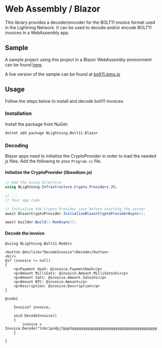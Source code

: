 # Web Assembly / Blazor

This library provides a decoder/encoder for the BOLT11 invoice format used in the Lightning Network.
It can be used to decode and/or encode BOLT11 invoices in a WebAssembly app.

## Sample

A sample project using this project in a Blazor WebAssembly environment can be found [here](https://github.com/ipms-io/NLightning-Samples/tree/main/Bolt11.Decoder.Blazor).

A live version of the sample can be found at [bolt11.ipms.io](https://bolt11.ipms.io)

## Usage

Follow the steps below to install and decode bolt11 invoices.

### Installation

Install the package from NuGet:

```bash
dotnet add package NLightning.Bolt11.Blazor
```

### Decoding

Blazor apps need to initialize the CryptoProvider in order to load the needed js files. Add the following to your
`Program.cs` file.

#### Initialize the CryptoProvider (libsodium.js)

```csharp
// Add the using directive
using NLightning.Infrastructure.Crypto.Providers.JS;

// ...
// Your app code

// Initialize the Crypto Provider just before starting the server.
await BlazorCryptoProvider.InitializeBlazorCryptoProviderAsync();

await builder.Build().RunAsync();
```

#### Decode the invoice

```blazor
@using NLightning.Bolt11.Models

<button @onclick="DecodeInvoice">Decode</button>
<br/>
@if (invoice != null)
{
    <p>Payment Hash: @invoice.PaymentHash</p>
    <p>Amount MilliSats: @invoice.Amount.MilliSatoshi</p>
    <p>Amount Sats: @invoice.Amount.Satoshi</p>
    <p>Amount BTC: @invoice.Amount</p>
    <p>Description: @invoice.Description</p>
}

@code{

    Invoice? invoice;
    
    void DecodeInvoice()
    {
        invoice = Invoice.Decode("lnbc1pndpjfppp5qqqqqqqqqqqqqqqqqqqqqqqqqqqqqqqqqqqqqqqqqqqqqqqqqqqssp5qqqqqqqqqqqqqqqqqqqqqqqqqqqqqqqqqqqqqqqqqqqqqqqqqqqsdqq5243a4h29w7lm6g89hktd0qzfakevjp7hktskal5p69jxa6vyqw4s95577lltw0t6l9dhp7cfld9urkxfsucsxascnxdqmanrlklsqcp5nwzmf");
    }

}
```